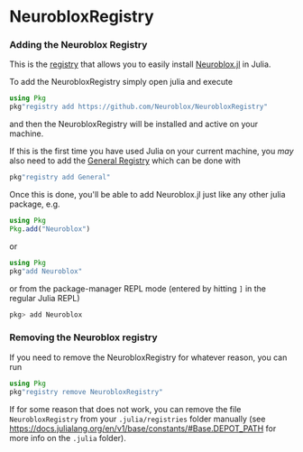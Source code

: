 # NeurobloxRegistry

### Adding the Neuroblox Registry

This is the [registry](https://pkgdocs.julialang.org/v1/registries/) that allows you to easily install [Neuroblox.jl](https://github.com/Neuroblox/Neuroblox.jl) in Julia.

To add the NeurobloxRegistry simply open julia and execute

``` julia
using Pkg
pkg"registry add https://github.com/Neuroblox/NeurobloxRegistry"
```
and then the NeurobloxRegistry will be installed and active on your machine. 

If this is the first time you have used Julia on your current machine, you *may* also need to add the [General Registry](https://github.com/JuliaRegistries/General) which can be done with

``` julia
pkg"registry add General"
```

Once this is done, you'll be able to add Neuroblox.jl just like any other julia package, e.g.

``` julia
using Pkg
Pkg.add("Neuroblox")
```
or
``` julia
using Pkg
pkg"add Neuroblox"
```
or from the package-manager REPL mode (entered by hitting `]` in the regular Julia REPL)
``` julia
pkg> add Neuroblox
```




### Removing the Neuroblox registry

If you need to remove the NeurobloxRegistry for whatever reason, you can run

``` julia
using Pkg
pkg"registry remove NeurobloxRegistry"
```

If for some reason that does not work, you can remove the file `NeurobloxRegistry` from your `.julia/registries` folder manually (see https://docs.julialang.org/en/v1/base/constants/#Base.DEPOT_PATH for more info on the `.julia` folder).
